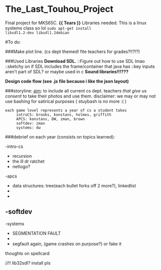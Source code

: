 The_Last_Touhou_Project
=======================

Final project for MKS65C. **{{ Tears }}**
Libraries needed:
This is a linux systems class so lol
<code>sudo apt-get install libsdl1.2-dev libsdl1.2debian</code>

#To do:

###Make plot line. (cs dept themed! fite teachers for grades?!!?!?)

###Used Libraries
**Download SDL.**
::Figure out how to use SDL lmao 
::sketchy on if SDL includes the frame/container that java has 
::key inputs aren't part of SDL? or maybe used in c 
**Sound libraries!!!???**

**Design code flow (see .js file because i like the json layout)**

###storyline:
	<u>aim</u>: to include all current cs dept. teachers
	<i>that give us consent</i> to take their photos and
	use them.
	   disclaimer: we may or may not use bashing for 
	   satirical purposes ( stuybash is no more :( )
	
	each game level represents a year of cs a student takes
	     introCS: brooks, konstans, holmes, griffith
	     APCS: konstans, DW, zman, brown
	     softdev: zman
	     systems: dw

###debrief on each year (consists on topics learned):

-intro-cs
- recursion
- the ill dr ratchet
- netlogo?

-apcs
- data structures: tree(each bullet forks off 2 more?), linkedlist
- 
-

-softdev
- 

-systems
- SEGMENTATION FAULT
- 
- segfault again, (game crashes on purpose?) or fake it


thoughts on spellcard

//!! lib32sdl? install pls